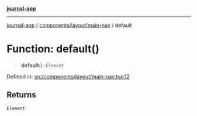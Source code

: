 [**journal-app**](../../../../README.md)

***

[journal-app](../../../../modules.md) / [components/layout/main-nav](../README.md) / default

# Function: default()

> **default**(): `Element`

Defined in: [src/components/layout/main-nav.tsx:12](https://github.com/FullStackExam/shamiri-journaling/blob/2429a79bf524ec1d1bc42e8c42aa2b20457e1d23/src/components/layout/main-nav.tsx#L12)

## Returns

`Element`

